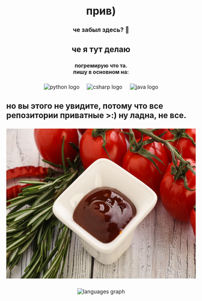 <h1 align="center">прив)</h1>

###

<h3 align="center">че забыл здесь? 🤨</h3>

###

<h2 align="center">че я тут делаю</h2>

###

<h4 align="center">погремирую что та. <br>пишу в основном на:</h4>

###

<div align="center">
  <img src="https://cdn.jsdelivr.net/gh/devicons/devicon/icons/python/python-original.svg" height="40" alt="python logo"  />
  <img width="12" />
  <img src="https://cdn.jsdelivr.net/gh/devicons/devicon/icons/csharp/csharp-original.svg" height="40" alt="csharp logo"  />
  <img width="12" />
  <img src="https://cdn.jsdelivr.net/gh/devicons/devicon/icons/java/java-original.svg" height="40" alt="java logo"  />
</div>

###

<h2 align="left">но вы этого не увидите, потому что все репозитории приватные >:) ну ладна, не все.</h2>

###

<div align="center">
  <img height="400" src="sous.jpg"  />
</div>

###

<div align="center">
  <img src="https://github-readme-stats.vercel.app/api/top-langs?username=symbolic223&locale=en&hide_title=false&layout=compact&card_width=320&langs_count=5&theme=dracula&hide_border=false&order=2" height="250" alt="languages graph"  />
</div>

###
